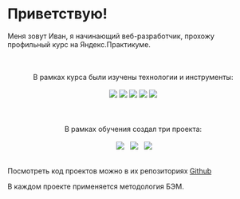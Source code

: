 # Приветствую!

Меня зовут Иван, я начинающий веб-разработчик, прохожу профильный курс на Яндекс.Практикуме.
<br>
<br>
<br>
<p align="center">
В рамках курса были изучены технологии и инструменты:
<br>
<br>
<img src="https://img.shields.io/badge/html5-%23E34F26.svg?style=for-the-badge&logo=html5&logoColor=white">
<img src="https://img.shields.io/badge/css3-%231572B6.svg?style=for-the-badge&logo=css3&logoColor=white">
<img src="https://img.shields.io/badge/javascript-%23323330.svg?style=for-the-badge&logo=javascript&logoColor=%23F7DF1E">
<img src="https://img.shields.io/badge/Visual%20Studio-5C2D91.svg?style=for-the-badge&logo=visual-studio&logoColor=white">
<img src="https://img.shields.io/badge/git-%23F05033.svg?style=for-the-badge&logo=git&logoColor=white">
<br>
<br>
<br>
<br>
 В рамках обучения создал три проекта:
<br>
<br>
&nbsp;<a href="https://ivan-lev.github.io/russian-travel/"><img src="https://iili.io/HrZ0ZcF.jpg"></a>&nbsp; 
&nbsp;<a href="https://ivan-lev.github.io/how-to-learn/"><img src="https://iili.io/HrZ0s6P.jpg"></a>&nbsp; 
&nbsp;<a href="https://ivan-lev.github.io/mesto/"><img src="https://iili.io/HrZ0QF1.jpg"></a><br><br>
</p>

Посмотреть код проектов можно в их репозиториях [Github](https://github.com/ivan-lev?tab=repositories)

В каждом проекте применяется методология БЭМ.<br>
